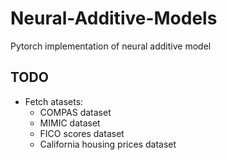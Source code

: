 # Neural-Additive-Models
Pytorch implementation of neural additive model

## TODO
- Fetch atasets:
    - COMPAS dataset
    - MIMIC dataset
    - FICO scores dataset
    - California housing prices dataset
